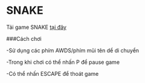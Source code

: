 # **SNAKE**
Tải game SNAKE [tại đây](https://drive.google.com/drive/folders/1ASJlbremR4oFc_VnNDvOj5vJtG_uL_6c?usp=sharing)

###Cách chơi

-Sử dụng các phím AWDS/phím mũi tên dể di chuyển

-Trong khi chơi có thể nhấn P để pause game

-Có thể nhấn ESCAPE để thoát game


